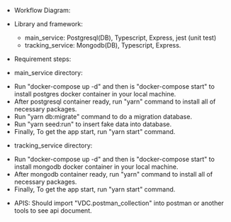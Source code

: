 * Workflow Diagram:


* Library and framework: 
  - main_service: Postgresql(DB), Typescript, Express, jest (unit test)
  - tracking_service: Mongodb(DB), Typescript, Express.

* Requirement steps:
 - main_service directory:
  + Run "docker-compose up -d" and then is "docker-compose start" to install postgres docker container in your local machine.
  + After postgresql container ready, run "yarn" command to install all of necessary packages.
  + Run "yarn db:migrate" command to do a migration database.
  + Run "yarn seed:run" to insert fake data into database.
  + Finally, To get the app start, run "yarn start" command.  

 - tracking_service directory:
  + Run "docker-compose up -d" and then is "docker-compose start" to install mongodb docker container in your local machine.
  + After mongodb container ready, run "yarn" command to install all of necessary packages.
  + Finally, To get the app start, run "yarn start" command.

* APIS: Should import "VDC.postman_collection" into postman or another tools to see api document.
